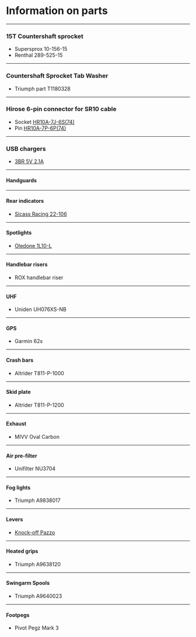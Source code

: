 # Information on parts

----

### 15T Countershaft sprocket
* Supersprox 10-156-15
* Renthal 289-525-15

----

### Countershaft Sprocket Tab Washer
* Triumph part T1180328

----

### Hirose 6-pin connector for SR10 cable
* Socket [HR10A-7J-6S(74)](http://www.digikey.com.au/product-detail/en/HR10A-7J-6S%2874%29/HR1602-ND/1095460)
* Pin [HR10A-7P-6P(74)](http://www.digikey.com.au/product-detail/en/HR10A-7P-6P%2874%29/HR1587-ND/1095445)

----

### USB chargers
* [3BR 5V 2.1A](http://www.3brpowersports.com/products.php)

----

#### Handguards

----

#### Rear indicators
* [Sicass Racing 22-106](http://sicassracing.com/store/products/turn_signals/led/clear_lens_led_flex_mount)

----

#### Spotlights
* [Oledone 1L10-L](http://www.ebay.com.au/itm/251291488810?ssPageName=STRK:MEWAX:IT&_trksid=p3984.m1438.l2649)

----

#### Handlebar risers
* ROX handlebar riser

----

#### UHF
* Uniden UH076XS-NB

----

#### GPS
* Garmin 62s

----

#### Crash bars
* Altrider T811-P-1000

----

#### Skid plate
* Altrider T811-P-1200

----

#### Exhaust
* MIVV Oval Carbon

----

#### Air pre-filter
* Unifilter NU3704

----

#### Fog lights
* Triumph A9838017

----

#### Levers
* [Knock-off Pazzo](http://www.ebay.com.au/itm/CNC-Brake-Clutch-Levers-Triumph-TIGER-1050-2007-2012-TIGER-800-XC-2011-2012-/270942394687)

----

#### Heated grips
* Triumph A9638120

----

#### Swingarm Spools
* Triumph A9640023

----

#### Footpegs
* Pivot Pegz Mark 3

